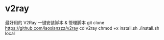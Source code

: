 # v2ray
最好用的 V2Ray 一键安装脚本 &amp; 管理脚本
git clone https://github.com/laoxianzzz/v2ray
cd v2ray
chmod +x install.sh
./install.sh local
